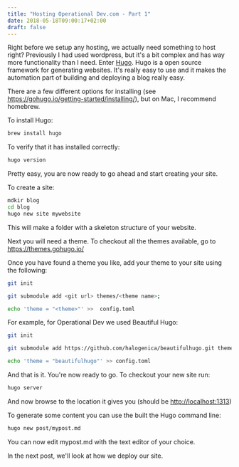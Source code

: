 ```yaml
---
title: "Hosting Operational Dev.com - Part 1"
date: 2018-05-18T09:00:17+02:00
draft: false
---
```


Right before we setup any hosting, we actually need something to host right? Previously I had used wordpress, but it's a bit complex and has way more functionality than I need. Enter [Hugo](https://gohugo.io/). Hugo is a open source framework for generating websites. It's really easy to use and it makes the automation part of building and deploying a blog really easy. 

There are a few different options for installing (see <https://gohugo.io/getting-started/installing/>), but on Mac, I recommend homebrew.


To install Hugo:
```bash
brew install hugo
```

To verify that it has installed correctly:
```bash
hugo version
```

Pretty easy, you are now ready to go ahead and start creating your site.

To create a site:
```bash
mdkir blog
cd blog
hugo new site mywebsite
```

This will make a folder with a skeleton structure of your website.

Next you will need a theme. To checkout all the themes available, go to <https://themes.gohugo.io/>

Once you have found a theme you like, add your theme to your site using the following:
```bash
git init

git submodule add <git url> themes/<theme name>;

echo 'theme = "<theme>"' >>  config.toml
```

For example, for Operational Dev we used Beautiful Hugo:

```bash
git init

git submodule add https://github.com/halogenica/beautifulhugo.git themes/beautifulhugo;

echo 'theme = "beautifulhugo"' >> config.toml
```

And that is it. You're now ready to go. To checkout your new site run:
```bash
hugo server
```

And now browse to the location it gives you (should be <http://localhost:1313>)

To generate some content you can use the built the Hugo command line:
```bash
hugo new post/mypost.md
```

You can now edit mypost.md with the text editor of your choice.


In the next post, we'll look at how we deploy our site. 
